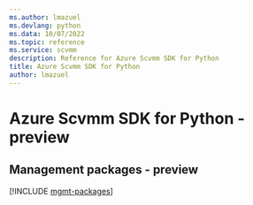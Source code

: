 ```yaml
---
ms.author: lmazuel
ms.devlang: python
ms.data: 10/07/2022
ms.topic: reference
ms.service: scvmm
description: Reference for Azure Scvmm SDK for Python
title: Azure Scvmm SDK for Python
author: lmazuel
---
```

# Azure Scvmm SDK for Python - preview

## Management packages - preview
[!INCLUDE [mgmt-packages](scvmm-mgmt-index.md)]
